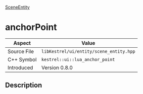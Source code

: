 [SceneEntity](index)
# anchorPoint
| Aspect | Value |
| --- | --- |
| Source File | `libKestrel/ui/entity/scene_entity.hpp` |
| C++ Symbol | `kestrel::ui::lua_anchor_point` |
| Introduced | Version 0.8.0 |
## Description

